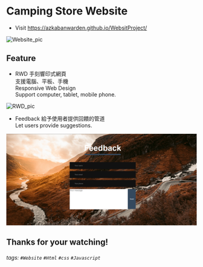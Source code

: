 Camping Store Website
===
- Visit https://azkabanwarden.github.io/WebsitProject/

![Website_pic](https://github.com/AZKABANWARDEN/WebsitProject/blob/master/DesignPic/Pictures/CoverPhoto_GIF.gif?raw=true)

## Feature

- RWD 手刻響印式網頁  
支援電腦、平板、手機  
Responsive Web Design  
Support computer, tablet, mobile phone.

![RWD_pic](https://github.com/AZKABANWARDEN/WebsitProject/blob/master/DesignPic/Pictures/RWD_GIF.gif?raw=true)
- Feedback
給予使用者提供回饋的管道  
 Let users provide suggestions.

![Feedback](https://github.com/AZKABANWARDEN/WebsitProject/blob/master/DesignPic/Pictures/feedback_readme.png?raw=true)

## Thanks for your watching!


###### tags: `#Website` `#Html` `#css` `#Javascript`

